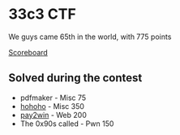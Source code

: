 # 33c3 CTF

We guys came 65th in the world, with 775 points

[Scoreboard](https://33c3ctf.ccc.ac/scoreboard/)

## Solved during the contest

+ pdfmaker - Misc 75
+ [hohoho](misc/hohoho) - Misc 350
+ [pay2win](web/pay2win-200) - Web 200
+ The 0x90s called - Pwn 150
